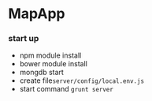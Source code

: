 MapApp
======


### start up

 + npm module install
 + bower module install
 + mongdb start
 + create file``server/config/local.env.js``
 + start command ``grunt server``


